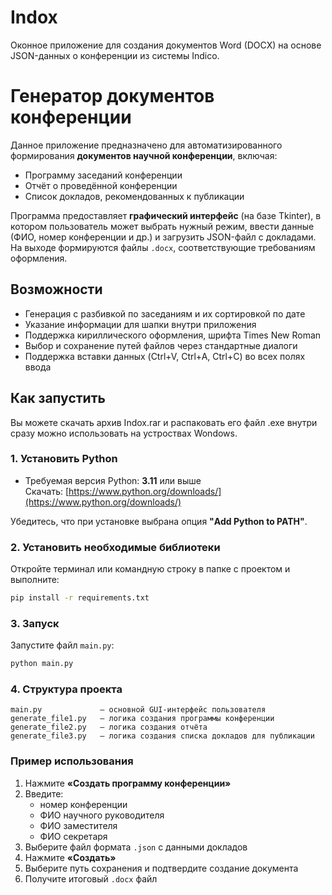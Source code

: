 # <span translate="no">Indox</span>
Оконное приложение для создания документов Word (DOCX) на основе JSON-данных о конференции из системы Indico.

# Генератор документов конференции

Данное приложение предназначено для автоматизированного формирования **документов научной конференции**, включая:
- Программу заседаний конференции
- Отчёт о проведённой конференции
- Список докладов, рекомендованных к публикации

Программа предоставляет **графический интерфейс** (на базе Tkinter), в котором пользователь может выбрать нужный режим, ввести данные (ФИО, номер конференции и др.) и загрузить JSON-файл с докладами. На выходе формируются файлы `.docx`, соответствующие требованиям оформления.

## Возможности

- Генерация с разбивкой по заседаниям и их сортировкой по дате
- Указание информации для шапки внутри приложения
- Поддержка кириллического оформления, шрифта Times New Roman
- Выбор и сохранение путей файлов через стандартные диалоги
- Поддержка вставки данных (Ctrl+V, Ctrl+A, Ctrl+C) во всех полях ввода

## Как запустить
Вы можете скачать архив Indox.rar и распаковать его файл .exe внутри сразу можно использовать на устроствах Wondows.

### 1. Установить Python

- Требуемая версия Python: **3.11** или выше  
  Скачать: [https://www.python.org/downloads/](https://www.python.org/downloads/)

Убедитесь, что при установке выбрана опция **"Add Python to PATH"**.

### 2. Установить необходимые библиотеки

Откройте терминал или командную строку в папке с проектом и выполните:

```bash
pip install -r requirements.txt
```

### 3. Запуск
Запустите файл `main.py`:

```bash
python main.py
```

### 4. Структура проекта

```text
main.py             — основной GUI-интерфейс пользователя
generate_file1.py   — логика создания программы конференции
generate_file2.py   — логика создания отчёта
generate_file3.py   — логика создания списка докладов для публикации
```

### Пример использования

1. Нажмите **«Создать программу конференции»**
2. Введите:
   - номер конференции
   - ФИО научного руководителя
   - ФИО заместителя
   - ФИО секретаря
3. Выберите файл формата `.json` с данными докладов
4. Нажмите **«Создать»**
5. Выберите путь сохранения и подтвердите создание документа
6. Получите итоговый `.docx` файл

